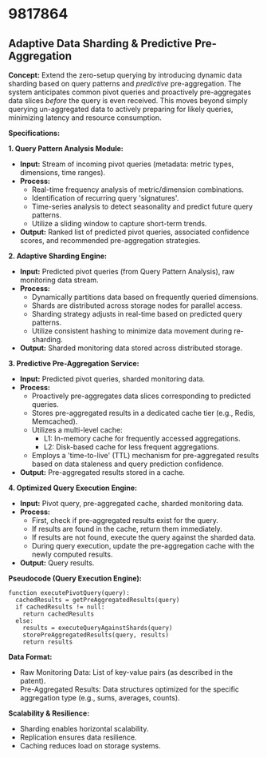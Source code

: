 # 9817864

## Adaptive Data Sharding & Predictive Pre-Aggregation

**Concept:** Extend the zero-setup querying by introducing dynamic data sharding based on query patterns and *predictive* pre-aggregation. The system anticipates common pivot queries and proactively pre-aggregates data slices *before* the query is even received. This moves beyond simply querying un-aggregated data to actively preparing for likely queries, minimizing latency and resource consumption.

**Specifications:**

**1. Query Pattern Analysis Module:**

*   **Input:** Stream of incoming pivot queries (metadata: metric types, dimensions, time ranges).
*   **Process:**
    *   Real-time frequency analysis of metric/dimension combinations.
    *   Identification of recurring query 'signatures'.
    *   Time-series analysis to detect seasonality and predict future query patterns.
    *   Utilize a sliding window to capture short-term trends.
*   **Output:** Ranked list of predicted pivot queries, associated confidence scores, and recommended pre-aggregation strategies.

**2. Adaptive Sharding Engine:**

*   **Input:** Predicted pivot queries (from Query Pattern Analysis), raw monitoring data stream.
*   **Process:**
    *   Dynamically partitions data based on frequently queried dimensions.
    *   Shards are distributed across storage nodes for parallel access.
    *   Sharding strategy adjusts in real-time based on predicted query patterns.
    *   Utilize consistent hashing to minimize data movement during re-sharding.
*   **Output:** Sharded monitoring data stored across distributed storage.

**3. Predictive Pre-Aggregation Service:**

*   **Input:** Predicted pivot queries, sharded monitoring data.
*   **Process:**
    *   Proactively pre-aggregates data slices corresponding to predicted queries.
    *   Stores pre-aggregated results in a dedicated cache tier (e.g., Redis, Memcached).
    *   Utilizes a multi-level cache:
        *   L1: In-memory cache for frequently accessed aggregations.
        *   L2: Disk-based cache for less frequent aggregations.
    *   Employs a 'time-to-live' (TTL) mechanism for pre-aggregated results based on data staleness and query prediction confidence.
*   **Output:** Pre-aggregated results stored in a cache.

**4. Optimized Query Execution Engine:**

*   **Input:** Pivot query, pre-aggregated cache, sharded monitoring data.
*   **Process:**
    *   First, check if pre-aggregated results exist for the query.
    *   If results are found in the cache, return them immediately.
    *   If results are not found, execute the query against the sharded data.
    *   During query execution, update the pre-aggregation cache with the newly computed results.
*   **Output:** Query results.

**Pseudocode (Query Execution Engine):**

```
function executePivotQuery(query):
  cachedResults = getPreAggregatedResults(query)
  if cachedResults != null:
    return cachedResults
  else:
    results = executeQueryAgainstShards(query)
    storePreAggregatedResults(query, results)
    return results
```

**Data Format:**

*   Raw Monitoring Data: List of key-value pairs (as described in the patent).
*   Pre-Aggregated Results: Data structures optimized for the specific aggregation type (e.g., sums, averages, counts).

**Scalability & Resilience:**

*   Sharding enables horizontal scalability.
*   Replication ensures data resilience.
*   Caching reduces load on storage systems.